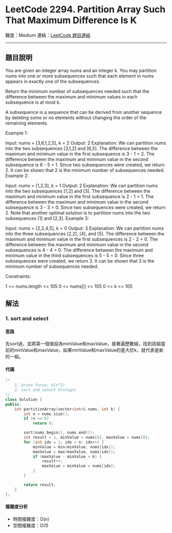 # LeetCode 2294. Partition Array Such That Maximum Difference Is K

難度：Medium
連結：[LeetCode 題目連結](https://leetcode.com/problems/partition-array-such-that-maximum-difference-is-k/description/)

---

## 題目說明
    
You are given an integer array nums and an integer k. You may partition nums into one or more subsequences such that each element in nums appears in exactly one of the subsequences.

Return the minimum number of subsequences needed such that the difference between the maximum and minimum values in each subsequence is at most k.

A subsequence is a sequence that can be derived from another sequence by deleting some or no elements without changing the order of the remaining elements.

 

Example 1:

Input: nums = [3,6,1,2,5], k = 2
Output: 2
Explanation:
We can partition nums into the two subsequences [3,1,2] and [6,5].
The difference between the maximum and minimum value in the first subsequence is 3 - 1 = 2.
The difference between the maximum and minimum value in the second subsequence is 6 - 5 = 1.
Since two subsequences were created, we return 2. It can be shown that 2 is the minimum number of subsequences needed.
Example 2:

Input: nums = [1,2,3], k = 1
Output: 2
Explanation:
We can partition nums into the two subsequences [1,2] and [3].
The difference between the maximum and minimum value in the first subsequence is 2 - 1 = 1.
The difference between the maximum and minimum value in the second subsequence is 3 - 3 = 0.
Since two subsequences were created, we return 2. Note that another optimal solution is to partition nums into the two subsequences [1] and [2,3].
Example 3:

Input: nums = [2,2,4,5], k = 0
Output: 3
Explanation:
We can partition nums into the three subsequences [2,2], [4], and [5].
The difference between the maximum and minimum value in the first subsequences is 2 - 2 = 0.
The difference between the maximum and minimum value in the second subsequences is 4 - 4 = 0.
The difference between the maximum and minimum value in the third subsequences is 5 - 5 = 0.
Since three subsequences were created, we return 3. It can be shown that 3 is the minimum number of subsequences needed.
 

Constraints:

1 <= nums.length <= 105
0 <= nums[i] <= 105
0 <= k <= 105

## 解法
### 1. sort and select
#### 思路

先sort過，並將第一個值設為minValue和maxValue，接著遍歷數組，找到該組當前的minValue和maxValue，如果minValue和maxValue的差大於k，就代表是新的一組。

#### 代碼
```c++
/*
    1. brute force: O(n^2)
    2. sort and select O(nlogn)
*/
class Solution {
public:
    int partitionArray(vector<int>& nums, int k) {
        int n = nums.size();
        if (n == 0)
            return 0;

        sort(nums.begin(), nums.end());
        int result = 1, minValue = nums[0], maxValue = nums[0];
        for (int idx = 1; idx < n; idx++) {
            minValue = min(minValue, nums[idx]);
            maxValue = max(maxValue, nums[idx]);
            if (maxValue - minValue > k) {
                result++;
                maxValue = minValue = nums[idx];
            }
        }

        return result;
    }
};
```

#### 複雜度分析

- 時間複雜度：O(n)
- 空間複雜度：O(1)

